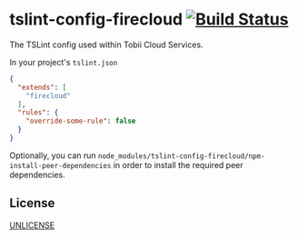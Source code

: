 # tslint-config-firecloud [![Build Status][2]][1]

The TSLint config used within Tobii Cloud Services.

In your project's `tslint.json`

```json
{
  "extends": [
    "firecloud"
  ],
  "rules": {
    "override-some-rule": false
  }
}
```

Optionally, you can run `node_modules/tslint-config-firecloud/npm-install-peer-dependencies`
in order to install the required peer dependencies.


## License

[UNLICENSE](UNLICENSE)


  [1]: https://travis-ci.com/tobiipro/tslint-config-firecloud
  [2]: https://travis-ci.com/tobiipro/tslint-config-firecloud.svg?branch=master
